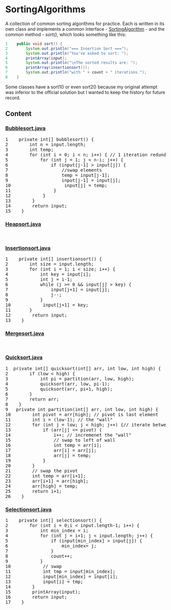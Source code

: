 # SortingAlgorithms

A collection of common sorting algorithms for practice. 
Each is written in its own class and implements a common interface - <a href=/src/SortingAlgorithm.java>SortingAlgorithm</a> -
and the common method - <i>sort()</i>, which looks something like this:
```java
1    public void sort() {
2        System.out.println("=== Insertion Sort ===");
3        System.out.println("You've asked to sort: ");
4        printArray(input);
5        System.out.println("\nThe sorted results are: ");
6        printArray(insertionsort());
7        System.out.println("with " + count + " iterations.");
8    }
```
Some classes have a sort1() or even sort2() because my original attempt was inferior to
the official solution but I wanted to keep the history for future record. 

<h2>Content</h2> 
<h3><a href=/src/Bubblesort.java>Bubblesort.java</a></h3></a>
<pre>
1    private int[] bubblesort() {
2        int n = input.length;
3        int temp;
4        for (int i = 0; i < n; i++) { // 1 iteration redundancy
5            for (int j = 1; j < n-i; j++) {
6                if (input[j-1] > input[j]) {
7                    //swap elements
8                    temp = input[j-1];
9                    input[j-1] = input[j];
10                    input[j] = temp;
11                }
12            }
13        }
14        return input;
15    }
</pre>
<a href=/src/Heapsort.java><h3>Heapsort.java</h3></a>
<pre>

</pre>
<h3><a href=/src/Insertionsort.java>Insertionsort.java</a></h3>
<pre>
1    private int[] insertionsort() {
2        int size = input.length;
3        for (int i = 1; i < size; i++) {
4            int key = input[i];
5            int j = i-1;
6            while (j >= 0 && input[j] > key) {
7                input[j+1] = input[j];
8                j--;
9            }
10            input[j+1] = key;
11       }
12        return input;
13    }
</pre>
<h3><a href=/src/Mergesort.java>Mergesort.java</a></h3>
<pre>

</pre>
<h3><a href=/src/Quicksort.java>Quicksort.java</a></h3>
<pre>
1  private int[] quicksort(int[] arr, int low, int high) {
2        if (low < high) {
3            int pi = partition(arr, low, high);
4            quicksort(arr, low, pi-1);
5            quicksort(arr, pi+1, high);
6        }
7        return arr;
8    }
9   private int partition(int[] arr, int low, int high) {
10        int pivot = arr[high]; // pivot is last element
11        int i = (low-1); // the "wall"
12        for (int j = low; j < high; j++) {// iterate between low and high
13            if (arr[j] <= pivot) {
14                i++; // incremenet the "wall"
15                // swap to left of wall
16                int temp = arr[i];
17                arr[i] = arr[j];
18                arr[j] = temp;
19            }
20        }
21        // swap the pivot
22        int temp = arr[i+1];
23        arr[i+1] = arr[high];
24        arr[high] = temp;
25        return i+1;
26    }
</pre>
<h3><a href=/src/Selectionsort.java>Selectionsort.java</a></h3>
<pre>
1    private int[] selectionsort() {
2        for (int i = 0;i < input.length-1; i++) {
3            int min_index = i;
4            for (int j = i+1; j < input.length; j++) {
5                if (input[min_index] > input[j]) {
6                    min_index= j;
7                }
8                count++;
9            }
10            // swap
11            int tmp = input[min_index];
12            input[min_index] = input[i];
13            input[i] = tmp;
14        }
15        printArray(input);
16        return input;
17    }
</pre>
